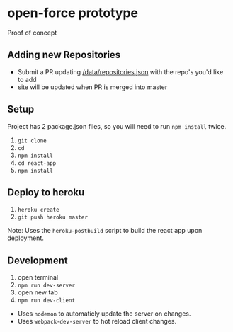 # open-force prototype

Proof of concept

## Adding new Repositories
- Submit a PR updating [/data/repositories.json](https://github.com/open-force/website/blob/master/data/repositories.json) with the repo's you'd like to add 
- site will be updated when PR is merged into master

## Setup

Project has 2 package.json files, so you will need to run `npm install` twice.

1. `git clone`
2. `cd`
3. `npm install`
4. `cd react-app`
5. `npm install`

## Deploy to heroku

1. `heroku create`
1. `git push heroku master`

Note: Uses the `heroku-postbuild` script to build the react app upon deployment.

## Development

1. open terminal
1. `npm run dev-server`
1. open new tab
1. `npm run dev-client`

- Uses `nodemon` to automaticly update the server on changes.
- Uses `webpack-dev-server` to hot reload client changes.
